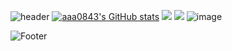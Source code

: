 ![header](https://capsule-render.vercel.app/api?type=waving&color=timeauto&height=200&section=header&text=Kwak_Ihn_Jung&fontSize=80)
[![aaa0843's GitHub stats](https://github-readme-stats.vercel.app/api?username=aaa0843)](https://github.com/aaa0843/github-readme-stats)
<img src="https://img.shields.io/badge/ECOPS-%EA%B3%BD%EC%9D%B8%EC%A0%95-B897FF"/>
<img src="https://img.shields.io/badge/ECOPS-B897FF?style=flat-square&logo=ECOPS&logoColor=black"/>
![image](https://github.com/aaa0843/aaa0843/assets/134373158/948e346e-3efe-44ea-942d-e1c970878093)

![Footer](https://capsule-render.vercel.app/api?type=waving&color=timeauto&height=150&section=footer)
